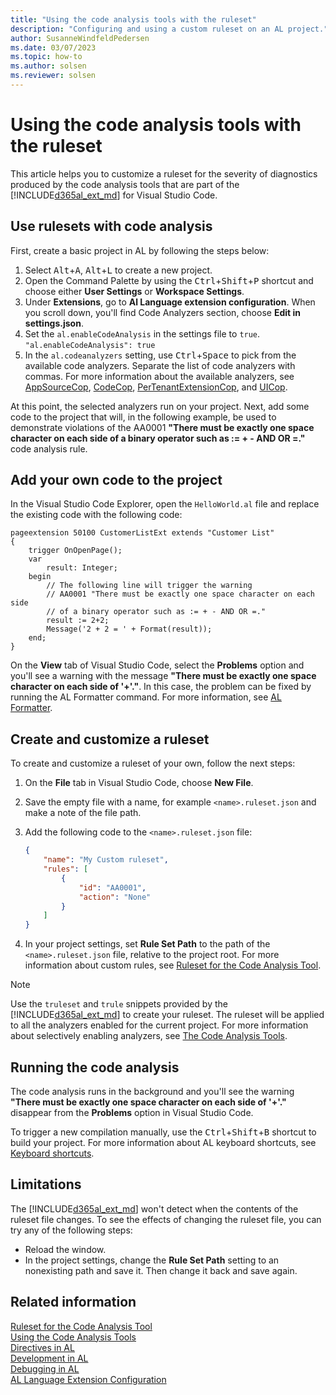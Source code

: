 ```yaml
---
title: "Using the code analysis tools with the ruleset"
description: "Configuring and using a custom ruleset on an AL project."
author: SusanneWindfeldPedersen
ms.date: 03/07/2023
ms.topic: how-to
ms.author: solsen
ms.reviewer: solsen
---
```


# Using the code analysis tools with the ruleset

This article helps you to customize a ruleset for the severity of diagnostics produced by the code analysis tools that are part of the [!INCLUDE[d365al_ext_md](../includes/d365al_ext_md.md)] for Visual Studio Code.

## Use rulesets with code analysis

First, create a basic project in AL by following the steps below:

1. Select <kbd>Alt</kbd>+<kbd>A</kbd>, <kbd>Alt</kbd>+<kbd>L</kbd> to create a new project.
2. Open the Command Palette by using the <kbd>Ctrl</kbd>+<kbd>Shift</kbd>+<kbd>P</kbd> shortcut and choose either **User Settings** or **Workspace Settings**.
3. Under **Extensions**, go to **Al Language extension configuration**. When you scroll down, you'll find Code Analyzers section, choose **Edit in settings.json**.
4. Set the `al.enableCodeAnalysis` in the settings file to `true`. <br> `"al.enableCodeAnalysis": true`
5. In the `al.codeanalyzers` setting, use <kbd>Ctrl</kbd>+<kbd>Space</kbd> to pick from the available code analyzers. Separate the list of code analyzers with commas. For more information about the available analyzers, see [AppSourceCop](analyzers/appsourcecop.md), [CodeCop](analyzers/codecop.md), [PerTenantExtensionCop](analyzers/pertenantextensioncop.md), and [UICop](analyzers/uicop.md).

At this point, the selected analyzers run on your project. Next, add some code to the project that will, in the following example, be used to demonstrate violations of the AA0001 **"There must be exactly one space character on each side of a binary operator such as := + - AND OR =."** code analysis rule. 

## Add your own code to the project

In the Visual Studio Code Explorer, open the `HelloWorld.al` file and replace the existing code with the  following code:

```AL
pageextension 50100 CustomerListExt extends "Customer List"
{
    trigger OnOpenPage();
    var
        result: Integer;
    begin        
        // The following line will trigger the warning
        // AA0001 "There must be exactly one space character on each side 
        // of a binary operator such as := + - AND OR =." 
        result := 2+2; 
        Message('2 + 2 = ' + Format(result));
    end;
}
```

On the **View** tab of Visual Studio Code, select the **Problems** option and you'll see a warning with the message **"There must be exactly one space character on each side of '+'."**. In this case, the problem can be fixed by running the AL Formatter command. For more information, see [AL Formatter](devenv-al-formatter.md).

## Create and customize a ruleset

To create and customize a ruleset of your own, follow the next steps:

1. On the **File** tab in Visual Studio Code, choose **New File**.
2. Save the empty file with a name, for example `<name>.ruleset.json` and make a note of the file path.
3. Add the following code to the `<name>.ruleset.json` file:

    ```json
    {
        "name": "My Custom ruleset",
        "rules": [
            {                    
                "id": "AA0001",                    
                "action": "None"
            }
        ]
    }
    ```
4. In your project settings, set **Rule Set Path** to the path of the `<name>.ruleset.json` file, relative to the project root. For more information about custom rules, see [Ruleset for the Code Analysis Tool](devenv-rule-set-syntax-for-code-analysis-tools.md).

> [!NOTE]
> Use the `truleset` and `trule` snippets provided by the [!INCLUDE[d365al_ext_md](../includes/d365al_ext_md.md)] to create your ruleset. The ruleset will be applied to all the analyzers enabled for the current project. For more information about selectively enabling analyzers, see [The Code Analysis Tools](devenv-using-code-analysis-tool.md).

## Running the code analysis

The code analysis runs in the background and you'll see the warning **"There must be exactly one space character on each side of '+'."** disappear from the **Problems** option in Visual Studio Code.

To trigger a new compilation manually, use the <kbd>Ctrl</kbd>+<kbd>Shift</kbd>+<kbd>B</kbd> shortcut to build your project. For more information about AL keyboard shortcuts, see [Keyboard shortcuts](devenv-keyboard-shortcuts.md).

## Limitations

The [!INCLUDE[d365al_ext_md](../includes/d365al_ext_md.md)] won't detect when the contents of the ruleset file changes. To see the effects of changing the ruleset file, you can try any of the following steps:

- Reload the window.
- In the project settings, change the **Rule Set Path** setting to an nonexisting path and save it. Then change it back and save again.

<!-- - In the project settings file, make changes to one of the settings, such as **al.ruleSetPath**, and save it. You can then undo the changes. -->

## Related information

[Ruleset for the Code Analysis Tool](devenv-rule-set-syntax-for-code-analysis-tools.md)  
[Using the Code Analysis Tools](devenv-using-code-analysis-tool.md)  
[Directives in AL](directives/devenv-directives-in-al.md)  
[Development in AL](devenv-dev-overview.md)  
[Debugging in AL](devenv-debugging.md)  
[AL Language Extension Configuration](devenv-al-extension-configuration.md)  
